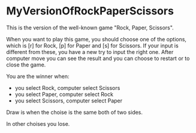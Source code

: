 # MyVersionOfRockPaperScissors
This is the version of  the well-known game "Rock, Paper, Scissors".

When you want to play this game, you should choose one of the options, which is [r] for Rock, [p] for Paper and [s] for Scissors.
If your input is different from these, you have a new try to input the right one.
After computer move you can see the result and you can choose to restart or to close the game.

You are the winner when:
- you select Rock, computer select Scissors
- you select Paper, computer select Rock
- you select Scissors, computer select Paper

Draw is when the choise is the same both of two sides.

In other choises you lose.
